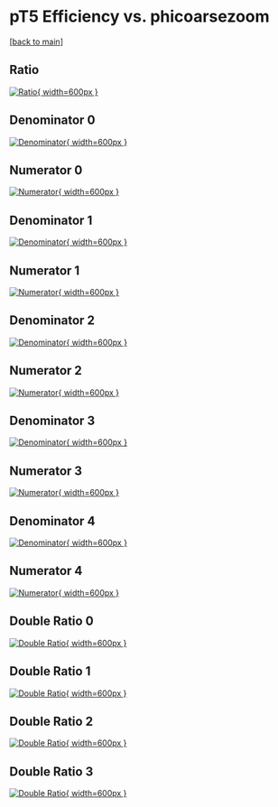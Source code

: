 # pT5 Efficiency vs. phicoarsezoom

[[back to main](./)]



## Ratio

[![Ratio](../mtv/var/pT5_base_211_-1_eff_phicoarsezoom.png){ width=600px }](../mtv/var/pT5_base_211_-1_eff_phicoarsezoom.pdf)

## Denominator 0

[![Denominator](../mtv/den/pT5_base_211_-1_eff_phicoarsezoom_den0.png){ width=600px }](../mtv/den/pT5_base_211_-1_eff_phicoarsezoom_den0.pdf)

## Numerator 0

[![Numerator](../mtv/num/pT5_base_211_-1_eff_phicoarsezoom_num0.png){ width=600px }](../mtv/num/pT5_base_211_-1_eff_phicoarsezoom_num0.pdf)

## Denominator 1

[![Denominator](../mtv/den/pT5_base_211_-1_eff_phicoarsezoom_den1.png){ width=600px }](../mtv/den/pT5_base_211_-1_eff_phicoarsezoom_den1.pdf)

## Numerator 1

[![Numerator](../mtv/num/pT5_base_211_-1_eff_phicoarsezoom_num1.png){ width=600px }](../mtv/num/pT5_base_211_-1_eff_phicoarsezoom_num1.pdf)

## Denominator 2

[![Denominator](../mtv/den/pT5_base_211_-1_eff_phicoarsezoom_den2.png){ width=600px }](../mtv/den/pT5_base_211_-1_eff_phicoarsezoom_den2.pdf)

## Numerator 2

[![Numerator](../mtv/num/pT5_base_211_-1_eff_phicoarsezoom_num2.png){ width=600px }](../mtv/num/pT5_base_211_-1_eff_phicoarsezoom_num2.pdf)

## Denominator 3

[![Denominator](../mtv/den/pT5_base_211_-1_eff_phicoarsezoom_den3.png){ width=600px }](../mtv/den/pT5_base_211_-1_eff_phicoarsezoom_den3.pdf)

## Numerator 3

[![Numerator](../mtv/num/pT5_base_211_-1_eff_phicoarsezoom_num3.png){ width=600px }](../mtv/num/pT5_base_211_-1_eff_phicoarsezoom_num3.pdf)

## Denominator 4

[![Denominator](../mtv/den/pT5_base_211_-1_eff_phicoarsezoom_den4.png){ width=600px }](../mtv/den/pT5_base_211_-1_eff_phicoarsezoom_den4.pdf)

## Numerator 4

[![Numerator](../mtv/num/pT5_base_211_-1_eff_phicoarsezoom_num4.png){ width=600px }](../mtv/num/pT5_base_211_-1_eff_phicoarsezoom_num4.pdf)

## Double Ratio 0

[![Double Ratio](../mtv/ratio/pT5_base_211_-1_eff_phicoarsezoom_ratio0.png){ width=600px }](../mtv/ratio/pT5_base_211_-1_eff_phicoarsezoom_ratio0.pdf)

## Double Ratio 1

[![Double Ratio](../mtv/ratio/pT5_base_211_-1_eff_phicoarsezoom_ratio1.png){ width=600px }](../mtv/ratio/pT5_base_211_-1_eff_phicoarsezoom_ratio1.pdf)

## Double Ratio 2

[![Double Ratio](../mtv/ratio/pT5_base_211_-1_eff_phicoarsezoom_ratio2.png){ width=600px }](../mtv/ratio/pT5_base_211_-1_eff_phicoarsezoom_ratio2.pdf)

## Double Ratio 3

[![Double Ratio](../mtv/ratio/pT5_base_211_-1_eff_phicoarsezoom_ratio3.png){ width=600px }](../mtv/ratio/pT5_base_211_-1_eff_phicoarsezoom_ratio3.pdf)

